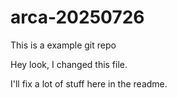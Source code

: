 # arca-20250726
This is a example git repo

Hey look, I changed this file.

I'll fix a lot of stuff here in the readme.
